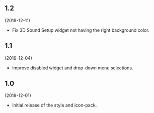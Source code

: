 
## 1.2 ##
(2019-12-11)

- Fix 3D Sound Setup widget not having the right background color.

## 1.1 ##
(2019-12-04)

- Improve disabled widget and drop-down menu selections.

## 1.0 ##
(2019-12-01)

- Initial release of the style and icon-pack.
